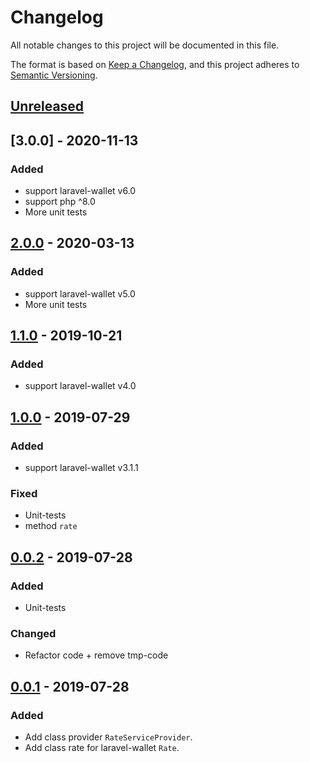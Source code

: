 # Changelog
All notable changes to this project will be documented in this file.

The format is based on [Keep a Changelog](https://keepachangelog.com/en/1.0.0/),
and this project adheres to [Semantic Versioning](https://semver.org/spec/v2.0.0.html).

## [Unreleased]

## [3.0.0] - 2020-11-13

### Added
- support laravel-wallet v6.0
- support php ^8.0
- More unit tests

## [2.0.0] - 2020-03-13

### Added
- support laravel-wallet v5.0
- More unit tests

## [1.1.0] - 2019-10-21
### Added
- support laravel-wallet v4.0

## [1.0.0] - 2019-07-29
### Added
- support laravel-wallet v3.1.1

### Fixed
- Unit-tests
- method `rate`

## [0.0.2] - 2019-07-28
### Added
- Unit-tests

### Changed 
- Refactor code + remove tmp-code

## [0.0.1] - 2019-07-28
### Added
- Add class provider `RateServiceProvider`.
- Add class rate for laravel-wallet `Rate`.

[Unreleased]: https://github.com/bavix/laravel-wallet-swap/compare/2.0.0...develop
[2.0.0]: https://github.com/bavix/laravel-wallet-swap/compare/1.1.0...2.0.0
[1.1.0]: https://github.com/bavix/laravel-wallet-swap/compare/1.0.0...1.1.0
[1.0.0]: https://github.com/bavix/laravel-wallet-swap/compare/0.0.2...1.0.0
[0.0.2]: https://github.com/bavix/laravel-wallet-swap/compare/0.0.1...0.0.2
[0.0.1]: https://github.com/bavix/laravel-wallet-swap/compare/23bef636975343ea1d9171925938c7b6ff02ed85
